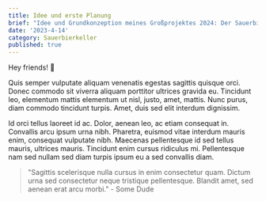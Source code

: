 ```yaml
---
title: Idee und erste Planung
brief: "Idee und Grundkonzeption meines Großprojektes 2024: Der Sauerbierkeller."
date: '2023-4-14'
category: Sauerbierkeller
published: true
---
```


Hey friends! 👋

Quis semper vulputate aliquam venenatis egestas sagittis quisque orci. Donec commodo sit viverra aliquam porttitor ultrices gravida eu. Tincidunt leo, elementum mattis elementum ut nisl, justo, amet, mattis. Nunc purus, diam commodo tincidunt turpis. Amet, duis sed elit interdum dignissim.

Id orci tellus laoreet id ac. Dolor, aenean leo, ac etiam consequat in. Convallis arcu ipsum urna nibh. Pharetra, euismod vitae interdum mauris enim, consequat vulputate nibh. Maecenas pellentesque id sed tellus mauris, ultrices mauris. Tincidunt enim cursus ridiculus mi. Pellentesque nam sed nullam sed diam turpis ipsum eu a sed convallis diam.

> "Sagittis scelerisque nulla cursus in enim consectetur quam.
> Dictum urna sed consectetur neque tristique pellentesque.
> Blandit amet, sed aenean erat arcu morbi." - Some Dude
```
